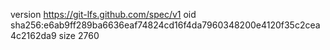 version https://git-lfs.github.com/spec/v1
oid sha256:e6ab9ff289ba6636eaf74824cd16f4da7960348200e4120f35c2cea4c2162da9
size 2760
